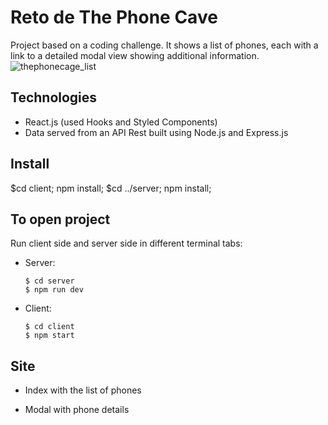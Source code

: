 # Reto de The Phone Cave

Project based on a coding challenge. It shows a list of phones, each with a link to a detailed modal view showing additional information.![thephonecage_list](https://user-images.githubusercontent.com/75569696/111922611-1281ea00-8a9b-11eb-9e26-bd8f07a79a12.png)


## Technologies

- React.js (used Hooks and Styled Components)
- Data served from an API Rest built using Node.js and Express.js

## Install

$cd client; npm install;
$cd ../server; npm install;

## To open project

Run client side and server side in different terminal tabs:

- Server:
  ```
  $ cd server
  $ npm run dev
  ```
  
- Client:
  ```
  $ cd client
  $ npm start
  ```

## Site

- Index with the list of phones


- Modal with phone details



